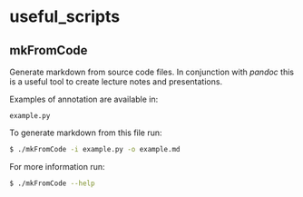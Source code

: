 # useful_scripts

## mkFromCode

Generate markdown from source code files. 
In conjunction with *pandoc* this is 
a useful tool to create lecture notes
and presentations.

Examples of annotation are available in:

```
example.py
```

To generate markdown from this file run:

```bash
$ ./mkFromCode -i example.py -o example.md
```

For more information run:

```bash
$ ./mkFromCode --help
```


